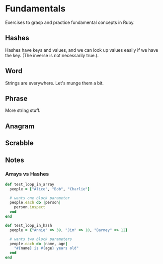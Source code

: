 # Fundamentals

Exercises to grasp and practice fundamental concepts in Ruby.

## Hashes

Hashes have keys and values, and we can look up values
easily if we have the key. (The inverse is not necessarily true.).

## Word

Strings are everywhere. Let's munge them a bit.

## Phrase

More string stuff.

## Anagram

## Scrabble

## Notes

### Arrays vs Hashes

```ruby
def test_loop_in_array
  people = ["Alice", "Bob", "Charlie"]

  # wants one block parameter
  people.each do |person|
    person.inspect
  end
end
```

```ruby
def test_loop_in_hash
  people = {"Annie" => 39, "Jim" => 10, "Barney" => 12}

  # wants two block parameters
  people.each do |name, age|
    "#{name} is #{age} years old"
  end
end
```

